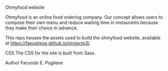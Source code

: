 Ohmyfood website

Ohmyfood is an online food ordering company. Our concept allows users to compose their own menu and reduce waiting time in restaurants because they make their choice in advance.

This repo houses the assets used to build the ohmyfood website, available at https://fapugliese.github.io/projecto3/.

CSS The CSS for the site is built from Sass.

Author Facundo E. Pugliese
